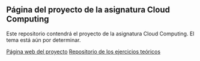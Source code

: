 ## Página del proyecto de la asignatura Cloud Computing

Este repositorio contendrá el proyecto de la asignatura Cloud Computing. El tema
está aún por determinar.

[Página web del proyecto](https://adritake.github.io/CC_UGR_Personal/)
[Repositorio de los ejercicios teóricos](https://github.com/adritake/EjerciciosCC.git)
